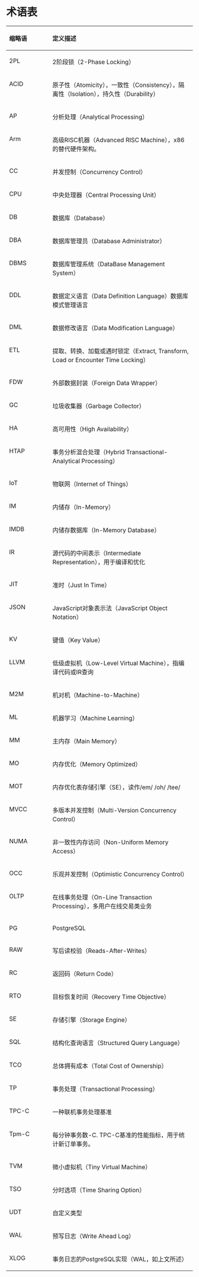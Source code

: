# 术语表<a name="ZH-CN_TOPIC_0280548463"></a>

<a name="table19681404"></a>
<table><thead align="left"><tr id="row25507576"><th class="cellrowborder" valign="top" width="23.23%" id="mcps1.1.3.1.1"><p id="p52847742"><a name="p52847742"></a><a name="p52847742"></a>缩略语</p>
</th>
<th class="cellrowborder" valign="top" width="76.77000000000001%" id="mcps1.1.3.1.2"><p id="p52808709"><a name="p52808709"></a><a name="p52808709"></a>定义描述</p>
</th>
</tr>
</thead>
<tbody><tr id="row49647028"><td class="cellrowborder" valign="top" width="23.23%" headers="mcps1.1.3.1.1 "><p id="p61986356"><a name="p61986356"></a><a name="p61986356"></a>2PL</p>
</td>
<td class="cellrowborder" valign="top" width="76.77000000000001%" headers="mcps1.1.3.1.2 "><p id="p54838957"><a name="p54838957"></a><a name="p54838957"></a>2阶段锁（2-Phase Locking）</p>
</td>
</tr>
<tr id="row23788566"><td class="cellrowborder" valign="top" width="23.23%" headers="mcps1.1.3.1.1 "><p id="p47825654"><a name="p47825654"></a><a name="p47825654"></a>ACID</p>
</td>
<td class="cellrowborder" valign="top" width="76.77000000000001%" headers="mcps1.1.3.1.2 "><p id="p48672738"><a name="p48672738"></a><a name="p48672738"></a>原子性（Atomicity），一致性（Consistency），隔离性（Isolation），持久性（Durability）</p>
</td>
</tr>
<tr id="row35401465"><td class="cellrowborder" valign="top" width="23.23%" headers="mcps1.1.3.1.1 "><p id="p48946403"><a name="p48946403"></a><a name="p48946403"></a>AP</p>
</td>
<td class="cellrowborder" valign="top" width="76.77000000000001%" headers="mcps1.1.3.1.2 "><p id="p5235726"><a name="p5235726"></a><a name="p5235726"></a>分析处理（Analytical Processing）</p>
</td>
</tr>
<tr id="row47121539"><td class="cellrowborder" valign="top" width="23.23%" headers="mcps1.1.3.1.1 "><p id="p58748338"><a name="p58748338"></a><a name="p58748338"></a>Arm</p>
</td>
<td class="cellrowborder" valign="top" width="76.77000000000001%" headers="mcps1.1.3.1.2 "><p id="p60994933"><a name="p60994933"></a><a name="p60994933"></a>高级RISC机器（Advanced RISC Machine），x86的替代硬件架构。</p>
</td>
</tr>
<tr id="row12083490"><td class="cellrowborder" valign="top" width="23.23%" headers="mcps1.1.3.1.1 "><p id="p39238623"><a name="p39238623"></a><a name="p39238623"></a>CC</p>
</td>
<td class="cellrowborder" valign="top" width="76.77000000000001%" headers="mcps1.1.3.1.2 "><p id="p24211876"><a name="p24211876"></a><a name="p24211876"></a>并发控制（Concurrency Control）</p>
</td>
</tr>
<tr id="row16580298"><td class="cellrowborder" valign="top" width="23.23%" headers="mcps1.1.3.1.1 "><p id="p826863"><a name="p826863"></a><a name="p826863"></a>CPU</p>
</td>
<td class="cellrowborder" valign="top" width="76.77000000000001%" headers="mcps1.1.3.1.2 "><p id="p66975920"><a name="p66975920"></a><a name="p66975920"></a>中央处理器（Central Processing Unit）</p>
</td>
</tr>
<tr id="row65912375"><td class="cellrowborder" valign="top" width="23.23%" headers="mcps1.1.3.1.1 "><p id="p37302191"><a name="p37302191"></a><a name="p37302191"></a>DB</p>
</td>
<td class="cellrowborder" valign="top" width="76.77000000000001%" headers="mcps1.1.3.1.2 "><p id="p1578615"><a name="p1578615"></a><a name="p1578615"></a>数据库（Database）</p>
</td>
</tr>
<tr id="row14207536"><td class="cellrowborder" valign="top" width="23.23%" headers="mcps1.1.3.1.1 "><p id="p9959796"><a name="p9959796"></a><a name="p9959796"></a>DBA</p>
</td>
<td class="cellrowborder" valign="top" width="76.77000000000001%" headers="mcps1.1.3.1.2 "><p id="p1437148"><a name="p1437148"></a><a name="p1437148"></a>数据库管理员（Database Administrator）</p>
</td>
</tr>
<tr id="row12934337"><td class="cellrowborder" valign="top" width="23.23%" headers="mcps1.1.3.1.1 "><p id="p41048411"><a name="p41048411"></a><a name="p41048411"></a>DBMS</p>
</td>
<td class="cellrowborder" valign="top" width="76.77000000000001%" headers="mcps1.1.3.1.2 "><p id="p36587022"><a name="p36587022"></a><a name="p36587022"></a>数据库管理系统（DataBase Management System）</p>
</td>
</tr>
<tr id="row60847744"><td class="cellrowborder" valign="top" width="23.23%" headers="mcps1.1.3.1.1 "><p id="p29720202"><a name="p29720202"></a><a name="p29720202"></a>DDL</p>
</td>
<td class="cellrowborder" valign="top" width="76.77000000000001%" headers="mcps1.1.3.1.2 "><p id="p58526144"><a name="p58526144"></a><a name="p58526144"></a>数据定义语言（Data Definition Language）数据库模式管理语言</p>
</td>
</tr>
<tr id="row56973256"><td class="cellrowborder" valign="top" width="23.23%" headers="mcps1.1.3.1.1 "><p id="p51431020"><a name="p51431020"></a><a name="p51431020"></a>DML</p>
</td>
<td class="cellrowborder" valign="top" width="76.77000000000001%" headers="mcps1.1.3.1.2 "><p id="p5163121"><a name="p5163121"></a><a name="p5163121"></a>数据修改语言（Data Modification Language）</p>
</td>
</tr>
<tr id="row46468095"><td class="cellrowborder" valign="top" width="23.23%" headers="mcps1.1.3.1.1 "><p id="p5819384"><a name="p5819384"></a><a name="p5819384"></a>ETL</p>
</td>
<td class="cellrowborder" valign="top" width="76.77000000000001%" headers="mcps1.1.3.1.2 "><p id="p1608101"><a name="p1608101"></a><a name="p1608101"></a>提取、转换、加载或遇时锁定（Extract, Transform, Load or Encounter Time Locking）</p>
</td>
</tr>
<tr id="row14472915"><td class="cellrowborder" valign="top" width="23.23%" headers="mcps1.1.3.1.1 "><p id="p31455466"><a name="p31455466"></a><a name="p31455466"></a>FDW</p>
</td>
<td class="cellrowborder" valign="top" width="76.77000000000001%" headers="mcps1.1.3.1.2 "><p id="p64864809"><a name="p64864809"></a><a name="p64864809"></a>外部数据封装（Foreign Data Wrapper）</p>
</td>
</tr>
<tr id="row46912376"><td class="cellrowborder" valign="top" width="23.23%" headers="mcps1.1.3.1.1 "><p id="p41806087"><a name="p41806087"></a><a name="p41806087"></a>GC</p>
</td>
<td class="cellrowborder" valign="top" width="76.77000000000001%" headers="mcps1.1.3.1.2 "><p id="p30849875"><a name="p30849875"></a><a name="p30849875"></a>垃圾收集器（Garbage Collector）</p>
</td>
</tr>
<tr id="row9213419"><td class="cellrowborder" valign="top" width="23.23%" headers="mcps1.1.3.1.1 "><p id="p8089436"><a name="p8089436"></a><a name="p8089436"></a>HA</p>
</td>
<td class="cellrowborder" valign="top" width="76.77000000000001%" headers="mcps1.1.3.1.2 "><p id="p51264574"><a name="p51264574"></a><a name="p51264574"></a>高可用性（High Availability）</p>
</td>
</tr>
<tr id="row58727984"><td class="cellrowborder" valign="top" width="23.23%" headers="mcps1.1.3.1.1 "><p id="p59346302"><a name="p59346302"></a><a name="p59346302"></a>HTAP</p>
</td>
<td class="cellrowborder" valign="top" width="76.77000000000001%" headers="mcps1.1.3.1.2 "><p id="p42321168"><a name="p42321168"></a><a name="p42321168"></a>事务分析混合处理（Hybrid Transactional-Analytical Processing）</p>
</td>
</tr>
<tr id="row45346199"><td class="cellrowborder" valign="top" width="23.23%" headers="mcps1.1.3.1.1 "><p id="p49163466"><a name="p49163466"></a><a name="p49163466"></a>IoT</p>
</td>
<td class="cellrowborder" valign="top" width="76.77000000000001%" headers="mcps1.1.3.1.2 "><p id="p22817847"><a name="p22817847"></a><a name="p22817847"></a>物联网（Internet of Things）</p>
</td>
</tr>
<tr id="row4034034"><td class="cellrowborder" valign="top" width="23.23%" headers="mcps1.1.3.1.1 "><p id="p58321318"><a name="p58321318"></a><a name="p58321318"></a>IM</p>
</td>
<td class="cellrowborder" valign="top" width="76.77000000000001%" headers="mcps1.1.3.1.2 "><p id="p26406311"><a name="p26406311"></a><a name="p26406311"></a>内储存（In-Memory）</p>
</td>
</tr>
<tr id="row36330207"><td class="cellrowborder" valign="top" width="23.23%" headers="mcps1.1.3.1.1 "><p id="p57065661"><a name="p57065661"></a><a name="p57065661"></a>IMDB</p>
</td>
<td class="cellrowborder" valign="top" width="76.77000000000001%" headers="mcps1.1.3.1.2 "><p id="p58915868"><a name="p58915868"></a><a name="p58915868"></a>内储存数据库（In-Memory Database）</p>
</td>
</tr>
<tr id="row60480772"><td class="cellrowborder" valign="top" width="23.23%" headers="mcps1.1.3.1.1 "><p id="p67104326"><a name="p67104326"></a><a name="p67104326"></a>IR</p>
</td>
<td class="cellrowborder" valign="top" width="76.77000000000001%" headers="mcps1.1.3.1.2 "><p id="p66741341"><a name="p66741341"></a><a name="p66741341"></a>源代码的中间表示（Intermediate Representation），用于编译和优化</p>
</td>
</tr>
<tr id="row63801164"><td class="cellrowborder" valign="top" width="23.23%" headers="mcps1.1.3.1.1 "><p id="p511805"><a name="p511805"></a><a name="p511805"></a>JIT</p>
</td>
<td class="cellrowborder" valign="top" width="76.77000000000001%" headers="mcps1.1.3.1.2 "><p id="p41456246"><a name="p41456246"></a><a name="p41456246"></a>准时（Just In Time）</p>
</td>
</tr>
<tr id="row37561902"><td class="cellrowborder" valign="top" width="23.23%" headers="mcps1.1.3.1.1 "><p id="p22615207"><a name="p22615207"></a><a name="p22615207"></a>JSON</p>
</td>
<td class="cellrowborder" valign="top" width="76.77000000000001%" headers="mcps1.1.3.1.2 "><p id="p19892477"><a name="p19892477"></a><a name="p19892477"></a>JavaScript对象表示法（JavaScript Object Notation）</p>
</td>
</tr>
<tr id="row44814566"><td class="cellrowborder" valign="top" width="23.23%" headers="mcps1.1.3.1.1 "><p id="p6101201"><a name="p6101201"></a><a name="p6101201"></a>KV</p>
</td>
<td class="cellrowborder" valign="top" width="76.77000000000001%" headers="mcps1.1.3.1.2 "><p id="p24435277"><a name="p24435277"></a><a name="p24435277"></a>键值（Key Value）</p>
</td>
</tr>
<tr id="row18590905"><td class="cellrowborder" valign="top" width="23.23%" headers="mcps1.1.3.1.1 "><p id="p29468304"><a name="p29468304"></a><a name="p29468304"></a>LLVM</p>
</td>
<td class="cellrowborder" valign="top" width="76.77000000000001%" headers="mcps1.1.3.1.2 "><p id="p38122444"><a name="p38122444"></a><a name="p38122444"></a>低级虚拟机（Low-Level Virtual Machine），指编译代码或IR查询</p>
</td>
</tr>
<tr id="row7557684"><td class="cellrowborder" valign="top" width="23.23%" headers="mcps1.1.3.1.1 "><p id="p8192642"><a name="p8192642"></a><a name="p8192642"></a>M2M</p>
</td>
<td class="cellrowborder" valign="top" width="76.77000000000001%" headers="mcps1.1.3.1.2 "><p id="p59624232"><a name="p59624232"></a><a name="p59624232"></a>机对机（Machine-to-Machine）</p>
</td>
</tr>
<tr id="row66856044"><td class="cellrowborder" valign="top" width="23.23%" headers="mcps1.1.3.1.1 "><p id="p46630474"><a name="p46630474"></a><a name="p46630474"></a>ML</p>
</td>
<td class="cellrowborder" valign="top" width="76.77000000000001%" headers="mcps1.1.3.1.2 "><p id="p18972053"><a name="p18972053"></a><a name="p18972053"></a>机器学习（Machine Learning）</p>
</td>
</tr>
<tr id="row36530750"><td class="cellrowborder" valign="top" width="23.23%" headers="mcps1.1.3.1.1 "><p id="p6200791"><a name="p6200791"></a><a name="p6200791"></a>MM</p>
</td>
<td class="cellrowborder" valign="top" width="76.77000000000001%" headers="mcps1.1.3.1.2 "><p id="p32502032"><a name="p32502032"></a><a name="p32502032"></a>主内存（Main Memory）</p>
</td>
</tr>
<tr id="row24082832"><td class="cellrowborder" valign="top" width="23.23%" headers="mcps1.1.3.1.1 "><p id="p4552348"><a name="p4552348"></a><a name="p4552348"></a>MO</p>
</td>
<td class="cellrowborder" valign="top" width="76.77000000000001%" headers="mcps1.1.3.1.2 "><p id="p33195933"><a name="p33195933"></a><a name="p33195933"></a>内存优化（Memory Optimized）</p>
</td>
</tr>
<tr id="row30327949"><td class="cellrowborder" valign="top" width="23.23%" headers="mcps1.1.3.1.1 "><p id="p40644824"><a name="p40644824"></a><a name="p40644824"></a>MOT</p>
</td>
<td class="cellrowborder" valign="top" width="76.77000000000001%" headers="mcps1.1.3.1.2 "><p id="p3896460"><a name="p3896460"></a><a name="p3896460"></a>内存优化表存储引擎（SE），读作/em/ /oh/ /tee/</p>
</td>
</tr>
<tr id="row35068140"><td class="cellrowborder" valign="top" width="23.23%" headers="mcps1.1.3.1.1 "><p id="p21947087"><a name="p21947087"></a><a name="p21947087"></a>MVCC</p>
</td>
<td class="cellrowborder" valign="top" width="76.77000000000001%" headers="mcps1.1.3.1.2 "><p id="p32883631"><a name="p32883631"></a><a name="p32883631"></a>多版本并发控制（Multi-Version Concurrency Control）</p>
</td>
</tr>
<tr id="row27517225"><td class="cellrowborder" valign="top" width="23.23%" headers="mcps1.1.3.1.1 "><p id="p14302734"><a name="p14302734"></a><a name="p14302734"></a>NUMA</p>
</td>
<td class="cellrowborder" valign="top" width="76.77000000000001%" headers="mcps1.1.3.1.2 "><p id="p17670820"><a name="p17670820"></a><a name="p17670820"></a>非一致性内存访问（Non-Uniform Memory Access）</p>
</td>
</tr>
<tr id="row24819657"><td class="cellrowborder" valign="top" width="23.23%" headers="mcps1.1.3.1.1 "><p id="p64235178"><a name="p64235178"></a><a name="p64235178"></a>OCC</p>
</td>
<td class="cellrowborder" valign="top" width="76.77000000000001%" headers="mcps1.1.3.1.2 "><p id="p35666961"><a name="p35666961"></a><a name="p35666961"></a>乐观并发控制（Optimistic Concurrency Control）</p>
</td>
</tr>
<tr id="row52567193"><td class="cellrowborder" valign="top" width="23.23%" headers="mcps1.1.3.1.1 "><p id="p30084225"><a name="p30084225"></a><a name="p30084225"></a>OLTP</p>
</td>
<td class="cellrowborder" valign="top" width="76.77000000000001%" headers="mcps1.1.3.1.2 "><p id="p20903137"><a name="p20903137"></a><a name="p20903137"></a>在线事务处理（On-Line Transaction Processing），多用户在线交易类业务</p>
</td>
</tr>
<tr id="row53910510"><td class="cellrowborder" valign="top" width="23.23%" headers="mcps1.1.3.1.1 "><p id="p4675190"><a name="p4675190"></a><a name="p4675190"></a>PG</p>
</td>
<td class="cellrowborder" valign="top" width="76.77000000000001%" headers="mcps1.1.3.1.2 "><p id="p43146123"><a name="p43146123"></a><a name="p43146123"></a>PostgreSQL</p>
</td>
</tr>
<tr id="row52770789"><td class="cellrowborder" valign="top" width="23.23%" headers="mcps1.1.3.1.1 "><p id="p46575544"><a name="p46575544"></a><a name="p46575544"></a>RAW</p>
</td>
<td class="cellrowborder" valign="top" width="76.77000000000001%" headers="mcps1.1.3.1.2 "><p id="p14522699"><a name="p14522699"></a><a name="p14522699"></a>写后读校验（Reads-After-Writes）</p>
</td>
</tr>
<tr id="row63595428"><td class="cellrowborder" valign="top" width="23.23%" headers="mcps1.1.3.1.1 "><p id="p50956026"><a name="p50956026"></a><a name="p50956026"></a>RC</p>
</td>
<td class="cellrowborder" valign="top" width="76.77000000000001%" headers="mcps1.1.3.1.2 "><p id="p33797478"><a name="p33797478"></a><a name="p33797478"></a>返回码（Return Code）</p>
</td>
</tr>
<tr id="row35741846"><td class="cellrowborder" valign="top" width="23.23%" headers="mcps1.1.3.1.1 "><p id="p9408443"><a name="p9408443"></a><a name="p9408443"></a>RTO</p>
</td>
<td class="cellrowborder" valign="top" width="76.77000000000001%" headers="mcps1.1.3.1.2 "><p id="p23886441"><a name="p23886441"></a><a name="p23886441"></a>目标恢复时间（Recovery Time Objective）</p>
</td>
</tr>
<tr id="row13651378"><td class="cellrowborder" valign="top" width="23.23%" headers="mcps1.1.3.1.1 "><p id="p32019839"><a name="p32019839"></a><a name="p32019839"></a>SE</p>
</td>
<td class="cellrowborder" valign="top" width="76.77000000000001%" headers="mcps1.1.3.1.2 "><p id="p43470185"><a name="p43470185"></a><a name="p43470185"></a>存储引擎（Storage Engine）</p>
</td>
</tr>
<tr id="row55687348"><td class="cellrowborder" valign="top" width="23.23%" headers="mcps1.1.3.1.1 "><p id="p14381331"><a name="p14381331"></a><a name="p14381331"></a>SQL</p>
</td>
<td class="cellrowborder" valign="top" width="76.77000000000001%" headers="mcps1.1.3.1.2 "><p id="p24037187"><a name="p24037187"></a><a name="p24037187"></a>结构化查询语言（Structured Query Language）</p>
</td>
</tr>
<tr id="row15008097"><td class="cellrowborder" valign="top" width="23.23%" headers="mcps1.1.3.1.1 "><p id="p7696333"><a name="p7696333"></a><a name="p7696333"></a>TCO</p>
</td>
<td class="cellrowborder" valign="top" width="76.77000000000001%" headers="mcps1.1.3.1.2 "><p id="p19423197"><a name="p19423197"></a><a name="p19423197"></a>总体拥有成本（Total Cost of Ownership）</p>
</td>
</tr>
<tr id="row40591046"><td class="cellrowborder" valign="top" width="23.23%" headers="mcps1.1.3.1.1 "><p id="p66649288"><a name="p66649288"></a><a name="p66649288"></a>TP</p>
</td>
<td class="cellrowborder" valign="top" width="76.77000000000001%" headers="mcps1.1.3.1.2 "><p id="p29883234"><a name="p29883234"></a><a name="p29883234"></a>事务处理（Transactional Processing）</p>
</td>
</tr>
<tr id="row513656"><td class="cellrowborder" valign="top" width="23.23%" headers="mcps1.1.3.1.1 "><p id="p41606186"><a name="p41606186"></a><a name="p41606186"></a>TPC-C</p>
</td>
<td class="cellrowborder" valign="top" width="76.77000000000001%" headers="mcps1.1.3.1.2 "><p id="p14657929"><a name="p14657929"></a><a name="p14657929"></a>一种联机事务处理基准</p>
</td>
</tr>
<tr id="row64812500"><td class="cellrowborder" valign="top" width="23.23%" headers="mcps1.1.3.1.1 "><p id="p15321185"><a name="p15321185"></a><a name="p15321185"></a>Tpm-C</p>
</td>
<td class="cellrowborder" valign="top" width="76.77000000000001%" headers="mcps1.1.3.1.2 "><p id="p33056462"><a name="p33056462"></a><a name="p33056462"></a>每分钟事务数-C. TPC-C基准的性能指标，用于统计新订单事务。</p>
</td>
</tr>
<tr id="row29072704"><td class="cellrowborder" valign="top" width="23.23%" headers="mcps1.1.3.1.1 "><p id="p6078817"><a name="p6078817"></a><a name="p6078817"></a>TVM</p>
</td>
<td class="cellrowborder" valign="top" width="76.77000000000001%" headers="mcps1.1.3.1.2 "><p id="p22622134"><a name="p22622134"></a><a name="p22622134"></a>微小虚拟机（Tiny Virtual Machine）</p>
</td>
</tr>
<tr id="row2272615"><td class="cellrowborder" valign="top" width="23.23%" headers="mcps1.1.3.1.1 "><p id="p49864166"><a name="p49864166"></a><a name="p49864166"></a>TSO</p>
</td>
<td class="cellrowborder" valign="top" width="76.77000000000001%" headers="mcps1.1.3.1.2 "><p id="p12465678"><a name="p12465678"></a><a name="p12465678"></a>分时选项（Time Sharing Option）</p>
</td>
</tr>
<tr id="row45082240"><td class="cellrowborder" valign="top" width="23.23%" headers="mcps1.1.3.1.1 "><p id="p27782839"><a name="p27782839"></a><a name="p27782839"></a>UDT</p>
</td>
<td class="cellrowborder" valign="top" width="76.77000000000001%" headers="mcps1.1.3.1.2 "><p id="p35817515"><a name="p35817515"></a><a name="p35817515"></a>自定义类型</p>
</td>
</tr>
<tr id="row53922183"><td class="cellrowborder" valign="top" width="23.23%" headers="mcps1.1.3.1.1 "><p id="p5620704"><a name="p5620704"></a><a name="p5620704"></a>WAL</p>
</td>
<td class="cellrowborder" valign="top" width="76.77000000000001%" headers="mcps1.1.3.1.2 "><p id="p52623914"><a name="p52623914"></a><a name="p52623914"></a>预写日志（Write Ahead Log）</p>
</td>
</tr>
<tr id="row3853185"><td class="cellrowborder" valign="top" width="23.23%" headers="mcps1.1.3.1.1 "><p id="p43672567"><a name="p43672567"></a><a name="p43672567"></a>XLOG</p>
</td>
<td class="cellrowborder" valign="top" width="76.77000000000001%" headers="mcps1.1.3.1.2 "><p id="p47817009"><a name="p47817009"></a><a name="p47817009"></a>事务日志的PostgreSQL实现（WAL，如上文所述）</p>
</td>
</tr>
</tbody>
</table>

